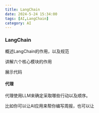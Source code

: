 ```yaml
---
title: LangChain
date: 2024-5-24 15:34:00
tags: [AI,LangChain]
category: AI
---
```


### LangChain

概述LangChain的作用，以及规范

讲解六个核心模块的作用

展示代码



#### 代理

代理使用LLM来确定采取哪些行动以及顺序。

比如你可以让AI应用来帮你编写周报，也可以让



